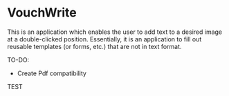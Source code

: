 # VouchWrite

This is an application which enables the user to add text to a desired image at a double-clicked position.
Essentially, it is an application to fill out reusable templates (or forms, etc.) that are not in text format.

TO-DO:

- Create Pdf compatibility


TEST
